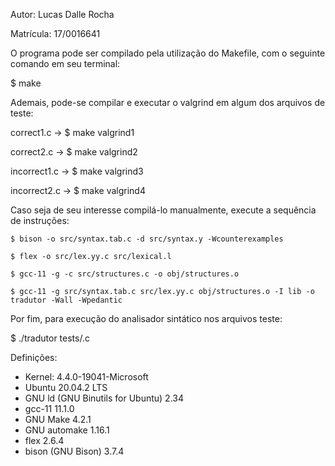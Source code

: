 Autor: Lucas Dalle Rocha

Matrícula: 17/0016641

O programa pode ser compilado pela utilização do Makefile, 
com o seguinte comando em seu terminal: 

$ make

Ademais, pode-se compilar e executar o valgrind em algum dos arquivos de
teste:

correct1.c -> $ make valgrind1

correct2.c -> $ make valgrind2

incorrect1.c -> $ make valgrind3

incorrect2.c -> $ make valgrind4


Caso seja de seu interesse compilá-lo manualmente, execute a sequência de instruções:

	$ bison -o src/syntax.tab.c -d src/syntax.y -Wcounterexamples
	
	$ flex -o src/lex.yy.c src/lexical.l
	
	$ gcc-11 -g -c src/structures.c -o obj/structures.o
	
	$ gcc-11 -g src/syntax.tab.c src/lex.yy.c obj/structures.o -I lib -o tradutor -Wall -Wpedantic
	

Por fim, para execução do analisador sintático nos arquivos teste:

$ ./tradutor tests/<file>.c

Definições:

* Kernel: 4.4.0-19041-Microsoft <WSL Terminal>
* Ubuntu 20.04.2 LTS
* GNU ld (GNU Binutils for Ubuntu) 2.34
* gcc-11 11.1.0
* GNU Make 4.2.1
* GNU automake 1.16.1
* flex 2.6.4
* bison (GNU Bison) 3.7.4
